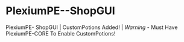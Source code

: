 # PlexiumPE--ShopGUI
PlexiumPE- ShopGUI | CustomPotions Added! | *Warning* - Must Have PlexiumPE-CORE To Enable CustomPotions!
